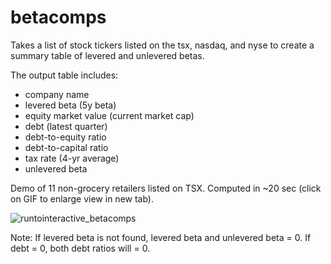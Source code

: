 # betacomps

Takes a list of stock tickers listed on the tsx, nasdaq, and nyse to create a summary table of levered and unlevered betas.

The output table includes:
- company name
- levered beta (5y beta)
- equity market value (current market cap)
- debt (latest quarter)
- debt-to-equity ratio
- debt-to-capital ratio
- tax rate (4-yr average)
- unlevered beta

Demo of 11 non-grocery retailers listed on TSX. Computed in ~20 sec (click on GIF to enlarge view in new tab).

![runtointeractive_betacomps](https://github.com/jtwag-041/betacomps/assets/48776287/39b1ad2d-bcaa-4bc9-94ac-bbfcce236660)

Note: If levered beta is not found, levered beta and unlevered beta = 0. If debt = 0, both debt ratios will = 0.

